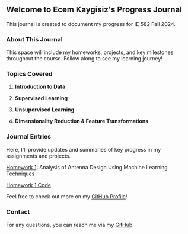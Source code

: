 ## Welcome to Ecem Kaygisiz's Progress Journal

This journal is created to document my progress for IE 582 Fall 2024.

### About This Journal

This space will include my homeworks, projects, and key milestones throughout the course. Follow along to see my learning journey!

### Topics Covered

1. **Introduction to Data**

2. **Supervised Learning**

3. **Unsupervised Learning**

4. **Dimensionality Reduction & Feature Transformations**


### Journal Entries

Here, I'll provide updates and summaries of key progress in my assignments and projects.

[Homework 1](IE582_HW1_Ecem_Kaygisiz.html): Analysis of Antenna Design Using Machine Learning Techniques

[Homework 1 Code](IE582_HW1_Ecem_Kaygisiz.ipynb)


Feel free to check out more on my [GitHub Profile](https://github.com/EcemKaygisiz)!

### Contact

For any questions, you can reach me via my [GitHub](https://github.com/EcemKaygisiz).
